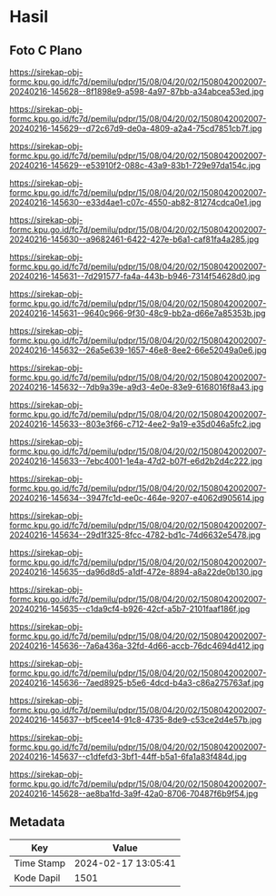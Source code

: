 # Hasil

## Foto C Plano

https://sirekap-obj-formc.kpu.go.id/fc7d/pemilu/pdpr/15/08/04/20/02/1508042002007-20240216-145628--8f1898e9-a598-4a97-87bb-a34abcea53ed.jpg

https://sirekap-obj-formc.kpu.go.id/fc7d/pemilu/pdpr/15/08/04/20/02/1508042002007-20240216-145629--d72c67d9-de0a-4809-a2a4-75cd7851cb7f.jpg

https://sirekap-obj-formc.kpu.go.id/fc7d/pemilu/pdpr/15/08/04/20/02/1508042002007-20240216-145629--e53910f2-088c-43a9-83b1-729e97da154c.jpg

https://sirekap-obj-formc.kpu.go.id/fc7d/pemilu/pdpr/15/08/04/20/02/1508042002007-20240216-145630--e33d4ae1-c07c-4550-ab82-81274cdca0e1.jpg

https://sirekap-obj-formc.kpu.go.id/fc7d/pemilu/pdpr/15/08/04/20/02/1508042002007-20240216-145630--a9682461-6422-427e-b6a1-caf81fa4a285.jpg

https://sirekap-obj-formc.kpu.go.id/fc7d/pemilu/pdpr/15/08/04/20/02/1508042002007-20240216-145631--7d291577-fa4a-443b-b946-7314f54628d0.jpg

https://sirekap-obj-formc.kpu.go.id/fc7d/pemilu/pdpr/15/08/04/20/02/1508042002007-20240216-145631--9640c966-9f30-48c9-bb2a-d66e7a85353b.jpg

https://sirekap-obj-formc.kpu.go.id/fc7d/pemilu/pdpr/15/08/04/20/02/1508042002007-20240216-145632--26a5e639-1657-46e8-8ee2-66e52049a0e6.jpg

https://sirekap-obj-formc.kpu.go.id/fc7d/pemilu/pdpr/15/08/04/20/02/1508042002007-20240216-145632--7db9a39e-a9d3-4e0e-83e9-6168016f8a43.jpg

https://sirekap-obj-formc.kpu.go.id/fc7d/pemilu/pdpr/15/08/04/20/02/1508042002007-20240216-145633--803e3f66-c712-4ee2-9a19-e35d046a5fc2.jpg

https://sirekap-obj-formc.kpu.go.id/fc7d/pemilu/pdpr/15/08/04/20/02/1508042002007-20240216-145633--7ebc4001-1e4a-47d2-b07f-e6d2b2d4c222.jpg

https://sirekap-obj-formc.kpu.go.id/fc7d/pemilu/pdpr/15/08/04/20/02/1508042002007-20240216-145634--3947fc1d-ee0c-464e-9207-e4062d905614.jpg

https://sirekap-obj-formc.kpu.go.id/fc7d/pemilu/pdpr/15/08/04/20/02/1508042002007-20240216-145634--29d1f325-8fcc-4782-bd1c-74d6632e5478.jpg

https://sirekap-obj-formc.kpu.go.id/fc7d/pemilu/pdpr/15/08/04/20/02/1508042002007-20240216-145635--da96d8d5-a1df-472e-8894-a8a22de0b130.jpg

https://sirekap-obj-formc.kpu.go.id/fc7d/pemilu/pdpr/15/08/04/20/02/1508042002007-20240216-145635--c1da9cf4-b926-42cf-a5b7-2101faaf186f.jpg

https://sirekap-obj-formc.kpu.go.id/fc7d/pemilu/pdpr/15/08/04/20/02/1508042002007-20240216-145636--7a6a436a-32fd-4d66-accb-76dc4694d412.jpg

https://sirekap-obj-formc.kpu.go.id/fc7d/pemilu/pdpr/15/08/04/20/02/1508042002007-20240216-145636--7aed8925-b5e6-4dcd-b4a3-c86a275763af.jpg

https://sirekap-obj-formc.kpu.go.id/fc7d/pemilu/pdpr/15/08/04/20/02/1508042002007-20240216-145637--bf5cee14-91c8-4735-8de9-c53ce2d4e57b.jpg

https://sirekap-obj-formc.kpu.go.id/fc7d/pemilu/pdpr/15/08/04/20/02/1508042002007-20240216-145637--c1dfefd3-3bf1-44ff-b5a1-6fa1a83f484d.jpg

https://sirekap-obj-formc.kpu.go.id/fc7d/pemilu/pdpr/15/08/04/20/02/1508042002007-20240216-145628--ae8ba1fd-3a9f-42a0-8706-70487f6b9f54.jpg


## Metadata

| Key        | Value               |
| ---------- | ------------------- |
| Time Stamp | 2024-02-17 13:05:41 |
| Kode Dapil | 1501                |



